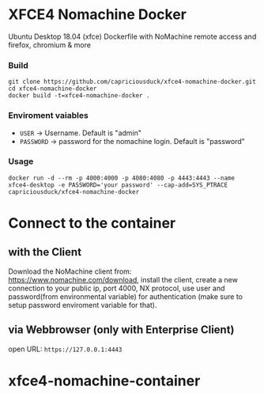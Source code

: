 # XFCE4 Nomachine Docker
Ubuntu Desktop 18.04 (xfce) Dockerfile with NoMachine remote access and firefox, chromium & more

### Build

```
git clone https://github.com/capriciousduck/xfce4-nomachine-docker.git
cd xfce4-nomachine-docker
docker build -t=xfce4-nomachine-docker .
```


### Enviroment vaiables
* `USER` -> Username. Default is "admin"
* `PASSWORD` -> password for the nomachine login. Default is "password"

### Usage

```
docker run -d --rm -p 4000:4000 -p 4080:4080 -p 4443:4443 --name xfce4-desktop -e PASSWORD='your password' --cap-add=SYS_PTRACE capriciousduck/xfce4-nomachine-docker
```



# Connect to the container
## with the Client
Download the NoMachine client from: https://www.nomachine.com/download, install the client, create a new connection to your public ip, port 4000, NX protocol, use user and password(from environmental variable) for authentication (make sure to setup password enviroment variable for that).

## via Webbrowser (only with Enterprise Client)
open URL: `https://127.0.0.1:4443`
# xfce4-nomachine-container
